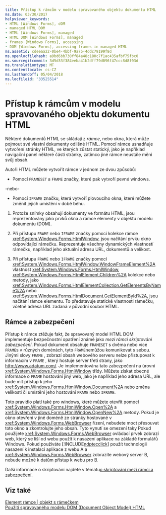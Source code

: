 ```yaml
---
title: Přístup k rámcům v modelu spravovaného objektu dokumentu HTML
ms.date: 03/30/2017
helpviewer_keywords:
- HTML [Windows Forms], dOM
- managed HTML DOM
- HTML [Windows Forms], managed
- HTML DOM [Windows Forms], managed
- frames [Windows Forms], accessing
- DOM [Windows Forms], accessing frames in managed HTML
ms.assetid: cdeeaa22-0be4-4bbf-9a75-4ddc79199f8d
ms.openlocfilehash: a9bd6bb730ff84a48c180c7f1ac435afbf75fbc0
ms.sourcegitcommit: 3d5d33f384eeba41b2dff79d096f47ccc8d8f03d
ms.translationtype: MT
ms.contentlocale: cs-CZ
ms.lasthandoff: 05/04/2018
ms.locfileid: "33525514"
---
```

# <a name="accessing-frames-in-the-managed-html-document-object-model"></a>Přístup k rámcům v modelu spravovaného objektu dokumentu HTML
Některé dokumentů HTML se skládají z *rámce*, nebo okna, která může pojmout své vlastní dokumenty odlišné HTML. Pomocí rámce usnadňuje vytvoření stránky HTML, ve kterých zůstat statický, jako je například navigační panel některé části stránky, zatímco jiné rámce neustále mění svůj obsah.  
  
 Autoři HTML můžete vytvořit rámce v jednom ze dvou způsobů:  
  
-   Pomocí `FRAMESET` a `FRAME` značky, které pak vytvoří pevné windows.  
  
 -nebo-  
  
-   Pomocí `IFRAME` značku, která vytvoří plovoucího okna, které můžete změnit jejich umístění v době běhu.  
  
1.  Protože snímky obsahují dokumenty ve formátu HTML, jsou reprezentovány jako prvků okna a rámce elementy v objektu modelu dokumentu (DOM).  
  
2.  Při přístupu `FRAME` nebo `IFRAME` značky pomocí kolekce rámce <xref:System.Windows.Forms.HtmlWindow>, jsou načítání prvku okno odpovídající rámečku. Reprezentuje všechny dynamických vlastností rámečku, například jeho aktuální adresu URL, dokumentů a velikost.  
  
3.  Při přístupu `FRAME` nebo `IFRAME` značky pomocí <xref:System.Windows.Forms.HtmlWindow.WindowFrameElement%2A> vlastnost <xref:System.Windows.Forms.HtmlWindow>, <xref:System.Windows.Forms.HtmlElement.Children%2A> kolekce nebo metody, jako <xref:System.Windows.Forms.HtmlElementCollection.GetElementsByName%2A> nebo <xref:System.Windows.Forms.HtmlDocument.GetElementById%2A>, jsou načítání rámce elementu. To představuje statické vlastnosti rámečku, včetně adresa URL zadaná v původní soubor HTML.  
  
## <a name="frames-and-security"></a>Rámce a zabezpečení  
 Přístup k rámce ztěžuje fakt, že spravovaný model HTML DOM implementuje bezpečnostní opatření známé jako *mezi rámci skriptování zabezpečení*. Pokud dokument obsahuje `FRAMESET` s dvěma nebo více `FRAME`s v různých doménách, tyto `FRAME`nemůžou komunikovat s sebou. Jinými slovy `FRAME` , zobrazí obsah webového serveru nelze přistupovat k informacím v `FRAME` , který hostuje server třetí strany, jako http://www.adatum.com/. Je implementována tato zabezpečení na úrovni <xref:System.Windows.Forms.HtmlWindow> třídy. Můžete získat obecné informace o `FRAME` hostování jiný web, jako je například jeho adresa URL, ale bude mít přístup k jeho <xref:System.Windows.Forms.HtmlWindow.Document%2A> nebo změna velikosti či umístění jeho hostování `FRAME` nebo `IFRAME`.  
  
 Toto pravidlo platí také pro windows, které můžete otevřít pomocí <xref:System.Windows.Forms.HtmlWindow.Open%2A> a <xref:System.Windows.Forms.HtmlWindow.OpenNew%2A> metody. Pokud je okno otevření v jiné doméně ze stránky hostované v <xref:System.Windows.Forms.WebBrowser> řízení, nebudete moct přesouvat toto okno a zkontrolujte jeho obsah. Tyto vynutí se omezení taky Pokud použijete <xref:System.Windows.Forms.WebBrowser> ovládací prvek zobrazí web, který se liší od webu použít k nasazení aplikace na základě formulářů Windows. Pokud používáte [!INCLUDE[ndptecclick](../../../../includes/ndptecclick-md.md)] použít technologii nasazení k instalaci aplikace z webu A a <xref:System.Windows.Forms.WebBrowser> zobrazíte webový server B, nebude možné k datům přístup k webu pro B.  
  
 Další informace o skriptování najdete v tématu[o skriptování mezi rámci a zabezpečení](http://msdn.microsoft.com/library/ms533028.aspx).  
  
## <a name="see-also"></a>Viz také  
 [Element rámce &#124; objekt s rámečkem](http://msdn.microsoft.com/library/ms535250.aspx)  
 [Použití spravovaného modelu DOM (Document Object Model) HTML](../../../../docs/framework/winforms/controls/using-the-managed-html-document-object-model.md)
